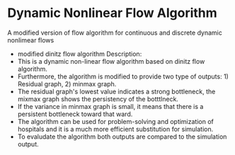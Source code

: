 # Dynamic Nonlinear Flow Algorithm
A modified version of flow algorithm for continuous and discrete dynamic nonlimear flows

* modified dinitz flow algorithm Description:
* This is a dynamic non-linear flow algorithm based on dinitz flow algorithm.
* Furthermore, the algorithm is modified to provide two type of outputs: 1) Residual graph, 2) minmax graph.
* The residual graph's lowest value indicates a strong bottleneck, the mixmax graph shows the persistency of the botttlneck.
* If the variance in minmax graph is small, it means that there is a persistent bottleneck toward that ward.
* The algorithm can be used for problem-solving and optimization of hospitals and it is a much more efficient substitution for simulation.
* To evaludate the algorithm both outputs are compared to the simulation output.


